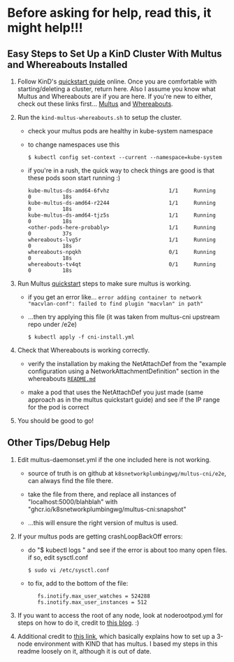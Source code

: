 # Before asking for help, read this, it might help!!!

## Easy Steps to Set Up a KinD Cluster With Multus and Whereabouts Installed

1. Follow KinD's [quickstart guide](https://kind.sigs.k8s.io/docs/user/quick-start/) online. Once you are comfortable with starting/deleting a cluster, return here. Also I assume you know what Multus and Whereabouts are if you are here. If you're new to either, check out these links first... [Multus](https://github.com/k8snetworkplumbingwg/multus-cni) and [Whereabouts](https://github.com/k8snetworkplumbingwg/whereabouts).

2. Run the `kind-multus-whereabouts.sh` to setup the cluster.
   
   - check your multus pods are healthy in kube-system namespace
	
   - to change namespaces use this
		
		`$ kubectl config set-context --current --namespace=kube-system`

   - if you're in a rush, the quick way to check things are good is that these pods soon start running :)
         
         kube-multus-ds-amd64-6fvhz                   1/1     Running             0          18s
         kube-multus-ds-amd64-r2244                   1/1     Running             0          18s
         kube-multus-ds-amd64-tjz5s                   1/1     Running             0          18s
         <other-pods-here-probably>                   1/1     Running             0          37s
         whereabouts-lvg5r                            1/1     Running             0          18s
         whereabouts-npqkh                            0/1     Running             0          18s
         whereabouts-tv4qt                            0/1     Running             0          18s

3. Run Multus [quickstart](https://github.com/k8snetworkplumbingwg/multus-cni/blob/master/docs/quickstart.md) steps to make sure multus is working.
   
   - if you get an error like... `error adding container to network "macvlan-conf": failed to find plugin "macvlan" in path"`

   - ...then try applying this file (it was taken from multus-cni upstream repo under /e2e)
	
		`$ kubectl apply -f cni-install.yml`


4. Check that Whereabouts is working correctly.

   - verify the installation by making the NetAttachDef from the "example configuration using a NetworkAttachmentDefinition" section in the whereabouts [`README.md`](https://github.com/k8snetworkplumbingwg/whereabouts#an-example-configuration-using-a-networkattachmentdefinition)
  
   - make a pod that uses the NetAttachDef you just made (same approach as in the multus quickstart guide) and see if the IP range for the pod is correct

5. You should be good to go!

## Other Tips/Debug Help

1. Edit multus-daemonset.yml if the one included here is not working.

   - source of truth is on github at `k8snetworkplumbingwg/multus-cni/e2e`, can always find the file there.

   - take the file from there, and replace all instances of "localhost:5000/blahblah" with "ghcr.io/k8snetworkplumbingwg/multus-cni:snapshot" 
   
   - ...this will ensure the right version of multus is used.

2. If your multus pods are getting crashLoopBackOff errors:

   - do "$ kubectl logs <pod-name>" and see if the error is about too many open files.
  if so, edit sysctl.conf
	
		`$ sudo vi /etc/sysctl.conf`

   - to fix, add to the bottom of the file:
	
			fs.inotify.max_user_watches = 524288
			fs.inotify.max_user_instances = 512

3. If you want to access the root of any node, look at noderootpod.yml for steps on how to do it, credit to [this blog](https://raesene.github.io/blog/2019/04/01/The-most-pointless-kubernetes-command-ever/). :)

4. Additional credit to [this link](https://gist.github.com/s1061123/c0b857ec1a399c1e174531c0b826a81c), which basically explains how to set up a 3-node environment with KIND that has multus. I based my steps in this readme loosely on it, although it is out of date.
